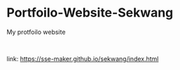 # Portfoilo-Website-Sekwang

My protfoilo website

<br />

link: <a>https://sse-maker.github.io/sekwang/index.html<a/>
